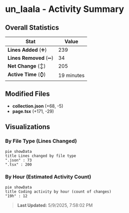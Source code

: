 # un_laala - Activity Summary 

## Overall Statistics

| Stat                   | Value                                                             |
| ---------------------- | ----------------------------------------------------------------- |
| **Lines Added** (➕)   | 239                                          |
| **Lines Removed** (➖) | 34                                        |
| **Net Change** (↕)    | 205                |
| **Active Time** (⌚)   | 19 minutes |


## Modified Files
- **collection.json** (+68, -5)
- **page.tsx** (+171, -29)

## Visualizations

### By File Type (Lines Changed)

```mermaid
pie showData
title Lines changed by file type
".json" : 73
".tsx" : 200
```

### By Hour (Estimated Activity Count)

```mermaid
pie showData
title Coding activity by hour (count of changes)
"19h" : 12
```


> **Last Updated:** 5/9/2025, 7:58:02 PM